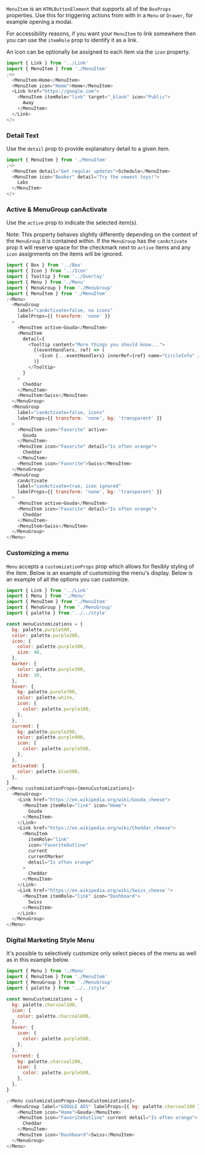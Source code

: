`MenuItem` is an `HTMLButtonElement` that supports all of the `BoxProps` properties. Use this for triggering actions from with in a `Menu` or `Drawer`, for example opening a modal.

For accessibility reasons, if you want your `MenuItem` to link somewhere then you can use the `itemRole` prop to identify it as a link.

An icon can be optionally be assigned to each item via the `icon` property.

```js
import { Link } from '../Link'
import { MenuItem } from './MenuItem'
;<>
  <MenuItem>Home</MenuItem>
  <MenuItem icon="Home">Home</MenuItem>
  <Link href="https://google.com">
    <MenuItem itemRole="link" target="_blank" icon="Public">
      Away
    </MenuItem>
  </Link>
</>
```

### Detail Text

Use the `detail` prop to provide explanatory detail to a given item.

```js
import { MenuItem } from './MenuItem'
;<>
  <MenuItem detail="Get regular updates">Schedule</MenuItem>
  <MenuItem icon="Beaker" detail="Try the newest toys!">
    Labs
  </MenuItem>
</>
```

### Active & MenuGroup canActivate

Use the `active` prop to indicate the selected item(s).

Note: This property behaves slightly differently depending on the context of the `MenuGroup` it is contained within. If the `MenuGroup` has the `canActivate` prop it will reserve space for the checkmark next to `active` items and any `icon` assignments on the items will be ignored.

```js
import { Box } from '../Box'
import { Icon } from '../Icon'
import { Tooltip } from '../Overlay'
import { Menu } from './Menu'
import { MenuGroup } from './MenuGroup'
import { MenuItem } from './MenuItem'
;<Menu>
  <MenuGroup
    label="canActivate=false, no icons"
    labelProps={{ transform: 'none' }}
  >
    <MenuItem active>Gouda</MenuItem>
    <MenuItem
      detail={
        <Tooltip content="More things you should know...">
          {(eventHandlers, ref) => (
            <Icon {...eventHandlers} innerRef={ref} name="CircleInfo" />
          )}
        </Tooltip>
      }
    >
      Cheddar
    </MenuItem>
    <MenuItem>Swiss</MenuItem>
  </MenuGroup>
  <MenuGroup
    label="canActivate=false, icons"
    labelProps={{ transform: 'none', bg: 'transparent' }}
  >
    <MenuItem icon="Favorite" active>
      Gouda
    </MenuItem>
    <MenuItem icon="Favorite" detail="Is often orange">
      Cheddar
    </MenuItem>
    <MenuItem icon="Favorite">Swiss</MenuItem>
  </MenuGroup>
  <MenuGroup
    canActivate
    label="canActivate=true, icon ignored"
    labelProps={{ transform: 'none', bg: 'transparent' }}
  >
    <MenuItem active>Gouda</MenuItem>
    <MenuItem icon="Favorite" detail="Is often orange">
      Cheddar
    </MenuItem>
    <MenuItem>Swiss</MenuItem>
  </MenuGroup>
</Menu>
```

### Customizing a menu

`Menu` accepts a `customizationProps` prop which allows for flexibly styling of the item. Below is an example of customizing the menu's display. Below is an example of all the options you can customize.

```js
import { Link } from '../Link'
import { Menu } from './Menu'
import { MenuItem } from './MenuItem'
import { MenuGroup } from './MenuGroup'
import { palette } from '../../style'

const menuCustomizations = {
  bg: palette.purple500,
  color: palette.purple200,
  icon: {
    color: palette.purple300,
    size: 40,
  },
  marker: {
    color: palette.purple300,
    size: 10,
  },
  hover: {
    bg: palette.purple700,
    color: palette.white,
    icon: {
      color: palette.purple100,
    },
  },
  current: {
    bg: palette.purple200,
    color: palette.purple900,
    icon: {
      color: palette.purple500,
    },
  },
  activated: {
    color: palette.blue500,
  },
}
;<Menu customizationProps={menuCustomizations}>
  <MenuGroup>
    <Link href="https://en.wikipedia.org/wiki/Gouda_cheese">
      <MenuItem itemRole="link" icon="Home">
        Gouda
      </MenuItem>
    </Link>
    <Link href="https://en.wikipedia.org/wiki/Cheddar_cheese">
      <MenuItem
        itemRole="link"
        icon="FavoriteOutline"
        current
        currentMarker
        detail="Is often orange"
      >
        Cheddar
      </MenuItem>
    </Link>
    <Link href="https://en.wikipedia.org/wiki/Swiss_cheese`">
      <MenuItem itemRole="link" icon="Dashboard">
        Swiss
      </MenuItem>
    </Link>
  </MenuGroup>
</Menu>
```

### Digital Marketing Style Menu

It's possible to selectively customize only select pieces of the menu as well as in this example below.

```js
import { Menu } from './Menu'
import { MenuItem } from './MenuItem'
import { MenuGroup } from './MenuGroup'
import { palette } from '../../style'

const menuCustomizations = {
  bg: palette.charcoal100,
  icon: {
    color: palette.charcoal800,
  },
  hover: {
    icon: {
      color: palette.purple500,
    },
  },
  current: {
    bg: palette.charcoal200,
    icon: {
      color: palette.purple500,
    },
  },
}

;<Menu customizationProps={menuCustomizations}>
  <MenuGroup label="GOOGLE ADS" labelProps={{ bg: palette.charcoal100 }}>
    <MenuItem icon="Home">Gouda</MenuItem>
    <MenuItem icon="FavoriteOutline" current detail="Is often orange">
      Cheddar
    </MenuItem>
    <MenuItem icon="Dashboard">Swiss</MenuItem>
  </MenuGroup>
</Menu>
```
